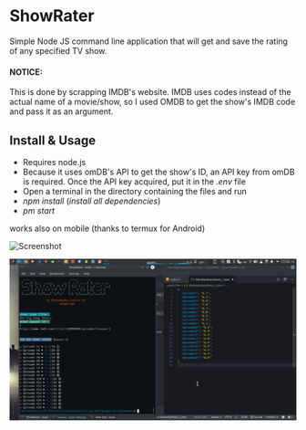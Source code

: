 # ShowRater
Simple Node JS command line application that will get and save the rating of any specified TV show. 

#### NOTICE:
This is done by scrapping IMDB's website. IMDB uses codes instead of the actual name of a movie/show, so I used OMDB to get the show's IMDB code and pass it as an argument.

## Install & Usage
- Requires node.js
- Because it uses omDB's API to get the show's ID, an API key from omDB is required.
Once the API key acquired, put it in the _.env_ file
- Open a terminal in the directory containing the files and run
- *npm install* (_install all dependencies_)
- *pm start* 

works also on mobile (thanks to termux for Android)

![Screenshot](https://i.imgur.com/e5avaQv_d.jpg?maxwidth=640&shape=thumb&fidelity=medium)

![Screenshot](screenshot.png)
